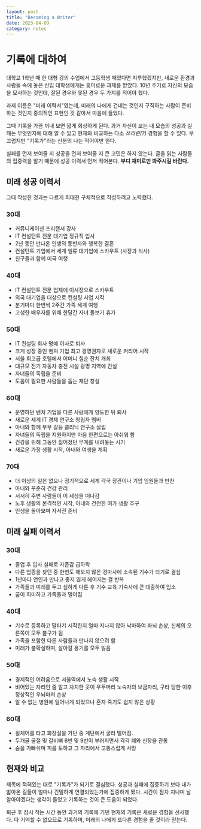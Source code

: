```yaml
---
layout: post
title: "Becoming a Writer"
date: 2023-04-09
category: notes
---
```



# 기록에 대하여
대학교 1학년 때 한 대형 강의 수업에서 고등학생 때였다면 지루했겠지만, 새로운 환경과 사람들 속에 놓은 신입 대학생에게는 흥미로운 과제를 받았다. 10년 주기로 자신의 모습을 묘사하는 것인데, 잘된 경우와 못된 경우 두 가지를 적어야 했다. 

과제 이름은 "미래 이력서"였는데, 미래의 나에게 건네는 것인지 구직하는 사람이 준비하는 것인지 중의적인 표현인 것 같아서 마음에 들었다. 

그때 기록을 가끔 꺼내 보면 짧게 회상하게 된다. 과거 자신이 보는 내 모습의 성공과 실패는 무엇인지에 대해 알 수 있고 현재와 비교하는 다소 *쓰라린(?)* 경험을 할 수 있다. 부끄럽지만 "기록가"라는 신분의 나는 적어야만 한다. 

실패를 먼저 보여줄 지 성공을 먼저 보여줄 지 큰 고민은 하지 않는다. 글을 읽는 사람들의 집중력을 알기 때문에 성공 이력서 먼저 적어본다. **부디 재미로만 봐주시길 바란다.**


## 미래 성공 이력서
그때 작성한 것과는 다르게 최대한 구체적으로 작성하려고 노력했다. 

### 30대
- 커뮤니케이션 프리랜서 강사
- IT 컨설턴트 전문 대기업 정규직 입사
- 2년 동안 만나온 인생의 동반자와 행복한 결혼
- 컨설턴트 기업에서 세계 일류 대기업에 스카우트 (사장과 식사)
- 친구들과 함께 미국 여행

### 40대
- IT 컨설턴트 전문 업체에 이사장으로 스카우트
- 외국 대기업을 대상으로 컨설팅 사업 시작
- 분기마다 한번씩 2주간 가족 세계 여행
- 고생한 배우자를 위해 한달간 자녀 돌보기 휴가

### 50대
- IT 컨설팅 회사 명예 이사로 퇴사
- 크게 성장 중인 벤처 기업 최고 경영권자로 새로운 커리어 시작
- 서울 최고급 호텔에서 어머니 칠순 잔치 개최
- 대규모 전기 자동차 충전 시설 광명 지역에 건설
- 자녀들의 독립을 준비
- 도움이 필요한 사람들을 돕는 재단 창설

### 60대
- 운영하던 벤처 기업을 다른 사람에게 양도한 뒤 퇴사
- 새로운 세계 IT 경제 연구소 창립자 멤버
- 아내와 함께 부부 갈등 클리닉 연구소 설립
- 자녀들의 독립을 지원하지만 마음 한편으로는 아쉬워 함
- 건강을 위해 그동안 짊어졌던 무게를 내려놓는 시기
- 새로운 가정 생활 시작, 아내와 여생을 계획

### 70대
- 더 이상의 일은 없으나 정기적으로 세계 각국 장관이나 기업 임원들과 만찬
- 아내와 꾸준히 건강 관리
- 서서히 주변 사람들이 이 세상을 떠나감
- 노후 생활의 본격적인 시작, 아내와 건전한 여가 생활 추구
- 인생을 돌아보며 자서전 준비


## 미래 실패 이력서

### 30대
- 졸업 후 입사 실패로 자존감 급하락
- 다른 업종을 찾던 중 한번도 해보지 않은 경마사에 소속된 기수가 되기로 결심
- 1년마다 연인과 만나고 좋지 않게 헤어지는 걸 반복
- 가족들과 미래를 두고 심하게 다툰 후 기수 교육 기숙사에 큰 대출하여 입소
- 꿈이 희미하고 가족들과 멀어짐

### 40대
- 기수로 등록하고 말타기 시작한지 얼마 지나지 않아 낙마하여 좌뇌 손상, 신체의 오른쪽이 모두 불구가 됨
- 가족을 포함한 다른 사람들과 만나지 않으려 함
- 미래가 불확실하며, 살아갈 용기를 모두 잃음

### 50대
- 경제적인 어려움으로 서울역에서 노숙 생활 시작
- 비어있는 자리인 줄 알고 차치한 곳이 우두머리 노숙자의 보금자리, 구타 당한 이후 정상적인 우뇌마저 손상
- 알 수 없는 병원에 일어나게 되었으나 혼자 죽기도 쉽지 않은 상황

### 60대
- 휠체어를 타고 화장실을 가던 중 계단에서 굴러 떨어짐. 
- 두개골 골절 및 갈비뼈 6번 및 9번이 부러지면서 각각 폐와 신장을 관통
- 숨을 가빠쉬며 피를 토하고 그 자리에서 고통스럽게 사망


## 현재와 비교
제목에 적혀있는 대로 "기록가"가 되기로 결심했다. 성공과 실패에 집중하기 보다 내가 밟아온 길들이 얼마나 긴밀하게 연결되었는가에 집중하게 됐다. 시간이 점차 지나며 날 알아야겠다는 생각이 들었고 기록하는 것이 큰 도움이 되었다. 

퇴근 후 잠시 적는 시간 동안 과거의 기록에 기댄 현재의 기록은 새로운 경험을 선사했다. 다 기억할 수 없으므로 기록하며, 미래의 나에게 또다른 경험을 줄 것이라 믿는다. 

